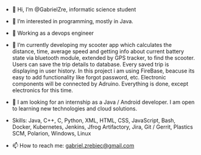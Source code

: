 - 👋 Hi, I’m @GabrielZre, informatic science student
- 👀 I’m interested in programming, mostly in Java.
- 👀 Working as a devops engineer
- 🌱 I’m currently developing my scooter app which calculates the distance, time, average speed and getting info about current battery state via bluetooth module,
extended by GPS tracker, to find the scooter. Users can save the trip details to database. Every saved trip is displaying in user history. 
In this project i am using FireBase, beacuse its easy to add functionality like forgot password, etc. Electronic components will be connected by Adruino.
Everything is done, except electronics for this time.
- 💞️ I am looking for an internship as a Java / Android developer. I am open to learning new technologies and cloud solutions.

- Skills: Java, C++, C, Python, XML, HTML, CSS, JavaScript, Bash, Docker, Kubernetes, Jenkins, Jfrog Artifactory, Jira, Git / Gerrit, Plastics SCM, Polarion, Windows, Linux
- 📫 How to reach me: gabriel.zrebiec@gmail.com

<!---
GabrielZre/GabrielZre is a ✨ special ✨ repository because its `README.md` (this file) appears on your GitHub profile.
You can click the Preview link to take a look at your changes.
--->
